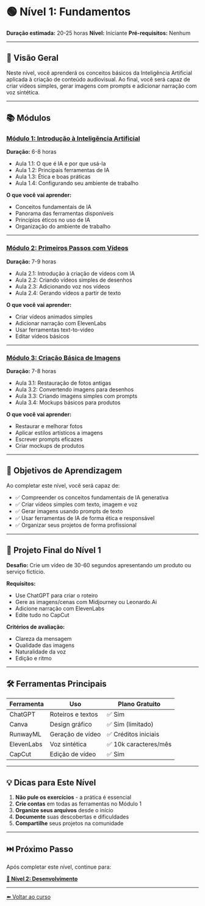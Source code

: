 # 🟢 Nível 1: Fundamentos

**Duração estimada:** 20-25 horas
**Nível:** Iniciante
**Pré-requisitos:** Nenhum

---

## 📖 Visão Geral

Neste nível, você aprenderá os conceitos básicos da Inteligência Artificial aplicada à criação de conteúdo audiovisual. Ao final, você será capaz de criar vídeos simples, gerar imagens com prompts e adicionar narração com voz sintética.

---

## 📚 Módulos

### [Módulo 1: Introdução à Inteligência Artificial](mod1-introducao-ia/)
**Duração:** 6-8 horas

- Aula 1.1: O que é IA e por que usá-la
- Aula 1.2: Principais ferramentas de IA
- Aula 1.3: Ética e boas práticas
- Aula 1.4: Configurando seu ambiente de trabalho

**O que você vai aprender:**
- Conceitos fundamentais de IA
- Panorama das ferramentas disponíveis
- Princípios éticos no uso de IA
- Organização do ambiente de trabalho

---

### [Módulo 2: Primeiros Passos com Vídeos](mod2-primeiros-videos/)
**Duração:** 7-9 horas

- Aula 2.1: Introdução à criação de vídeos com IA
- Aula 2.2: Criando vídeos simples de desenhos
- Aula 2.3: Adicionando voz nos vídeos
- Aula 2.4: Gerando vídeos a partir de texto

**O que você vai aprender:**
- Criar vídeos animados simples
- Adicionar narração com ElevenLabs
- Usar ferramentas text-to-video
- Editar vídeos básicos

---

### [Módulo 3: Criação Básica de Imagens](mod3-criacao-imagens/)
**Duração:** 7-8 horas

- Aula 3.1: Restauração de fotos antigas
- Aula 3.2: Convertendo imagens para desenhos
- Aula 3.3: Criando imagens simples com prompts
- Aula 3.4: Mockups básicos para produtos

**O que você vai aprender:**
- Restaurar e melhorar fotos
- Aplicar estilos artísticos a imagens
- Escrever prompts eficazes
- Criar mockups de produtos

---

## 🎯 Objetivos de Aprendizagem

Ao completar este nível, você será capaz de:

- ✅ Compreender os conceitos fundamentais de IA generativa
- ✅ Criar vídeos simples com texto, imagem e voz
- ✅ Gerar imagens usando prompts de texto
- ✅ Usar ferramentas de IA de forma ética e responsável
- ✅ Organizar seus projetos de forma profissional

---

## 📝 Projeto Final do Nível 1

**Desafio:** Crie um vídeo de 30-60 segundos apresentando um produto ou serviço fictício.

**Requisitos:**
- Use ChatGPT para criar o roteiro
- Gere as imagens/cenas com Midjourney ou Leonardo.Ai
- Adicione narração com ElevenLabs
- Edite tudo no CapCut

**Critérios de avaliação:**
- Clareza da mensagem
- Qualidade das imagens
- Naturalidade da voz
- Edição e ritmo

---

## 🛠️ Ferramentas Principais

| Ferramenta | Uso | Plano Gratuito |
|-----------|-----|----------------|
| ChatGPT | Roteiros e textos | ✅ Sim |
| Canva | Design gráfico | ✅ Sim (limitado) |
| RunwayML | Geração de vídeo | ✅ Créditos iniciais |
| ElevenLabs | Voz sintética | ✅ 10k caracteres/mês |
| CapCut | Edição de vídeo | ✅ Sim |

---

## 💡 Dicas para Este Nível

1. **Não pule os exercícios** - a prática é essencial
2. **Crie contas** em todas as ferramentas no Módulo 1
3. **Organize seus arquivos** desde o início
4. **Documente** suas descobertas e dificuldades
5. **Compartilhe** seus projetos na comunidade

---

## ⏭️ Próximo Passo

Após completar este nível, continue para:

**[🔵 Nível 2: Desenvolvimento](../nivel-2-desenvolvimento/)**

---

[⬅️ Voltar ao curso](../)
